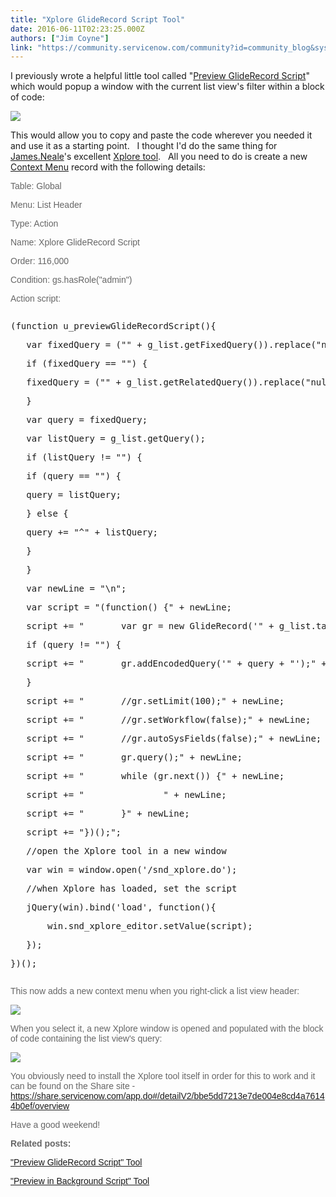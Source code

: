 ```yaml
---
title: "Xplore GlideRecord Script Tool"
date: 2016-06-11T02:23:25.000Z
authors: ["Jim Coyne"]
link: "https://community.servicenow.com/community?id=community_blog&sys_id=e52d26e5dbd0dbc01dcaf3231f9619d4"
---
```

<p>I previously wrote a helpful little tool called "<a title="" _jive_internal="true" href="/community?id=community_question&sys_id=07b18f69db98dbc01dcaf3231f9619c6">Preview GlideRecord Script</a>" which would popup a window with the current list view's filter within a block of code:</p><p><img   class="image-1 jive-image" src="eb2b7bbddb545fc068c1fb651f961922.iix" style="max-width: 1200px; max-height: 900px;"/></p><p>This would allow you to copy and paste the code wherever you needed it and use it as a starting point.   I thought I'd do the same thing for <a title="James.Neale" __default_attr="7196" __jive_macro_name="user" class="jive_macro jive_macro_user" data-orig-content="James.Neale" data-renderedposition="55_874.375_100_16" href="/community?id=community_user_profile&user=5cc1daaddb981fc09c9ffb651f961987">James.Neale</a>'s excellent <a title="hare.servicenow.com/app.do#/detailV2/bbe5dd7213e7de004e8cd4a76144b0ef/overview" href="https://share.servicenow.com/app.do#/detailV2/bbe5dd7213e7de004e8cd4a76144b0ef/overview">Xplore tool</a>.   All you need to do is create a new <a title="ocs.servicenow.com/bundle/geneva-servicenow-platform/page/administer/navigation_and_ui/task/t_CreateAContextMenu.html" href="https://docs.servicenow.com/bundle/geneva-servicenow-platform/page/administer/navigation_and_ui/task/t_CreateAContextMenu.html">Context Menu</a> record with the following details:</p><p></p><p style="font-family: arial, sans-serif; color: #666666;">Table: Global</p><p style="font-family: arial, sans-serif; color: #666666;">Menu: List Header</p><p style="font-family: arial, sans-serif; color: #666666;">Type: Action</p><p style="font-family: arial, sans-serif; color: #666666;">Name: Xplore GlideRecord Script</p><p style="font-family: arial, sans-serif; color: #666666;">Order: 116,000</p><p style="font-family: arial, sans-serif; color: #666666;">Condition: gs.hasRole("admin")</p><p style="font-family: arial, sans-serif; color: #666666;">Action script:</p><pre __default_attr="javascript" __jive_macro_name="code" class="jive_macro_code _jivemacro_uid_14655926620543569 jive_text_macro" data-renderedposition="263_8_1192_592" jivemacro_uid="_14655926620543569"><p>(function u_previewGlideRecordScript(){</p><p>   var fixedQuery = ("" + g_list.getFixedQuery()).replace("null", "");</p><p>   if (fixedQuery == "") {</p><p>   fixedQuery = ("" + g_list.getRelatedQuery()).replace("null", "");</p><p>   }</p><p>   var query = fixedQuery;</p><p>   var listQuery = g_list.getQuery();</p><p>   if (listQuery != "") {</p><p>   if (query == "") {</p><p>   query = listQuery;</p><p>   } else {</p><p>   query += "^" + listQuery;</p><p>   }</p><p>   }</p><p>   var newLine = "\n";</p><p>   var script = "(function() {" + newLine;</p><p>   script += "       var gr = new GlideRecord('" + g_list.tableName + "');" + newLine;</p><p>   if (query != "") {</p><p>   script += "       gr.addEncodedQuery('" + query + "');" + newLine;</p><p>   }</p><p>   script += "       //gr.setLimit(100);" + newLine;</p><p>   script += "       //gr.setWorkflow(false);" + newLine;</p><p>   script += "       //gr.autoSysFields(false);" + newLine;</p><p>   script += "       gr.query();" + newLine;</p><p>   script += "       while (gr.next()) {" + newLine;</p><p>   script += "               " + newLine;</p><p>   script += "       }" + newLine;</p><p>   script += "})();";</p><p></p><p>   //open the Xplore tool in a new window</p><p>   var win = window.open('/snd_xplore.do');</p><p></p><p>   //when Xplore has loaded, set the script</p><p>   jQuery(win).bind('load', function(){</p><p>       win.snd_xplore_editor.setValue(script);</p><p>   });</p><p>})();</p></pre><p style="font-family: arial, sans-serif; color: #666666;"></p><p style="font-family: arial, sans-serif; color: #666666;">This now adds a new context menu when you right-click a list view header:</p><p style="font-family: arial, sans-serif; color: #666666;"><img   class="jive-image image-4" src="466dd14adbd8130468c1fb651f9619e6.iix" style="max-width: 1200px; max-height: 900px;"/></p><p style="font-family: arial, sans-serif; color: #666666;"></p><p style="font-family: arial, sans-serif; color: #666666;">When you select it, a new Xplore window is opened and populated with the block of code containing the list view's query:</p><p style="font-family: arial, sans-serif; color: #666666;"><img   class="image-5 jive-image" src="045a7c0adb101b04ed6af3231f96191b.iix" style="max-width: 1200px; max-height: 900px;"/></p><p style="font-family: arial, sans-serif; color: #666666;"></p><p style="font-family: arial, sans-serif; color: #666666;">You obviously need to install the Xplore tool itself in order for this to work and it can be found on the Share site - <a title="hare.servicenow.com/app.do#/detailV2/bbe5dd7213e7de004e8cd4a76144b0ef/overview" href="https://share.servicenow.com/app.do#/detailV2/bbe5dd7213e7de004e8cd4a76144b0ef/overview">https://share.servicenow.com/app.do#/detailV2/bbe5dd7213e7de004e8cd4a76144b0ef/overview</a></p><p style="font-family: arial, sans-serif; color: #666666;"></p><p style="font-family: arial, sans-serif; color: #666666;">Have a good weekend!</p><p style="font-family: arial, sans-serif; color: #666666;"></p><p style="font-family: arial, sans-serif; color: #666666;"><strong>Related posts:</strong></p><p style="font-family: arial, sans-serif; color: #666666;"><a title=""Preview GlideRecord Script" Tool" __default_attr="169917" __jive_macro_name="thread" class="jive_macro_thread jive_macro" data-orig-content="&quot;Preview GlideRecord Script&quot; Tool" data-renderedposition="1136_8_230_16" href="/community?id=community_question&sys_id=07b18f69db98dbc01dcaf3231f9619c6">"Preview GlideRecord Script" Tool</a></p><p style="font-family: arial, sans-serif; color: #666666;"><a title=""Preview in Background Script" Tool" __default_attr="5620" __jive_macro_name="blogpost" class="jive_macro jive_macro_blogpost" data-orig-content="&quot;Preview in Background Script&quot; Tool" data-renderedposition="1157_8_241_16" href="/community?id=community_blog&sys_id=936d2e29dbd0dbc01dcaf3231f9619fc">"Preview in Background Script" Tool</a></p>